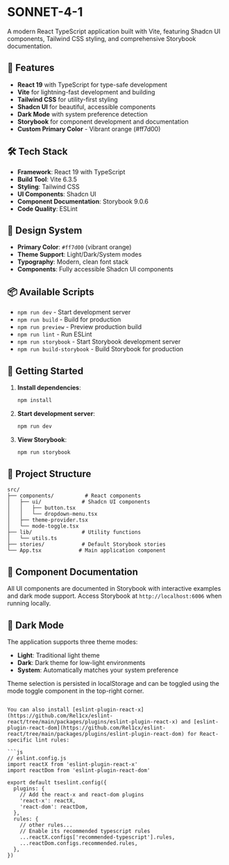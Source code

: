# SONNET-4-1

A modern React TypeScript application built with Vite, featuring Shadcn UI components, Tailwind CSS styling, and comprehensive Storybook documentation.

## 🚀 Features

- **React 19** with TypeScript for type-safe development
- **Vite** for lightning-fast development and building
- **Tailwind CSS** for utility-first styling
- **Shadcn UI** for beautiful, accessible components
- **Dark Mode** with system preference detection
- **Storybook** for component development and documentation
- **Custom Primary Color** - Vibrant orange (#ff7d00)

## 🛠️ Tech Stack

- **Framework**: React 19 with TypeScript
- **Build Tool**: Vite 6.3.5
- **Styling**: Tailwind CSS
- **UI Components**: Shadcn UI
- **Component Documentation**: Storybook 9.0.6
- **Code Quality**: ESLint

## 🎨 Design System

- **Primary Color**: `#ff7d00` (vibrant orange)
- **Theme Support**: Light/Dark/System modes
- **Typography**: Modern, clean font stack
- **Components**: Fully accessible Shadcn UI components

## 📦 Available Scripts

- `npm run dev` - Start development server
- `npm run build` - Build for production
- `npm run preview` - Preview production build
- `npm run lint` - Run ESLint
- `npm run storybook` - Start Storybook development server
- `npm run build-storybook` - Build Storybook for production

## 🚀 Getting Started

1. **Install dependencies**:
   ```bash
   npm install
   ```

2. **Start development server**:
   ```bash
   npm run dev
   ```

3. **View Storybook**:
   ```bash
   npm run storybook
   ```

## 📁 Project Structure

```
src/
├── components/          # React components
│   ├── ui/             # Shadcn UI components
│   │   ├── button.tsx
│   │   └── dropdown-menu.tsx
│   ├── theme-provider.tsx
│   └── mode-toggle.tsx
├── lib/                # Utility functions
│   └── utils.ts
├── stories/            # Default Storybook stories
└── App.tsx            # Main application component
```

## 🎨 Component Documentation

All UI components are documented in Storybook with interactive examples and dark mode support. Access Storybook at `http://localhost:6006` when running locally.

## 🌙 Dark Mode

The application supports three theme modes:
- **Light**: Traditional light theme
- **Dark**: Dark theme for low-light environments  
- **System**: Automatically matches your system preference

Theme selection is persisted in localStorage and can be toggled using the mode toggle component in the top-right corner.
```

You can also install [eslint-plugin-react-x](https://github.com/Rel1cx/eslint-react/tree/main/packages/plugins/eslint-plugin-react-x) and [eslint-plugin-react-dom](https://github.com/Rel1cx/eslint-react/tree/main/packages/plugins/eslint-plugin-react-dom) for React-specific lint rules:

```js
// eslint.config.js
import reactX from 'eslint-plugin-react-x'
import reactDom from 'eslint-plugin-react-dom'

export default tseslint.config({
  plugins: {
    // Add the react-x and react-dom plugins
    'react-x': reactX,
    'react-dom': reactDom,
  },
  rules: {
    // other rules...
    // Enable its recommended typescript rules
    ...reactX.configs['recommended-typescript'].rules,
    ...reactDom.configs.recommended.rules,
  },
})
```
